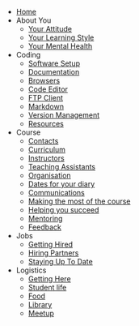 * [Home](README.md)
* About You
    * [Your Attitude](about-you/your-attitude.md)
    * [Your Learning Style](about-you/your-learning-style.md)
    * [Your Mental Health](about-you/your-mental-health.md)
* Coding
    * [Software Setup](coding/software-setup.md)
    * [Documentation](coding/documentation.md)
    * [Browsers](coding/browsers.md)
    * [Code Editor](coding/code-editor.md)
    * [FTP Client](coding/ftp-client.md)
    * [Markdown](coding/markdown.md)
    * [Version Management](coding/version-management.md)
    * [Resources](coding/resources.md)
* Course
    * [Contacts](course/contacts.md)
    * [Curriculum](course/curriculum.md)
    * [Instructors](course/instructors.md)
    * [Teaching Assistants](course/teaching-assistants.md)
    * [Organisation](course/organisation.md)
    * [Dates for your diary](course/dates-for-your-diary.md)
    * [Communications](course/communications.md)
    * [Making the most of the course](course/making-the-most-of-the-course.md)
    * [Helping you succeed](course/helping-you-to-succeed.md)
    * [Mentoring](course/mentoring.md)
    * [Feedback](course/feedback.md)
* Jobs
    * [Getting Hired](jobs/getting-hired.md)
    * [Hiring Partners](jobs/hiring-partners.md)
    * [Staying Up To Date](jobs/newsletters.md)
* Logistics
    * [Getting Here](logistics/getting-here.md)
    * [Student life](logistics/student-life.md)
    * [Food](logistics/food.md)
    * [Library](logistics/library.md)
    * [Meetup](logistics/meetup.md)
